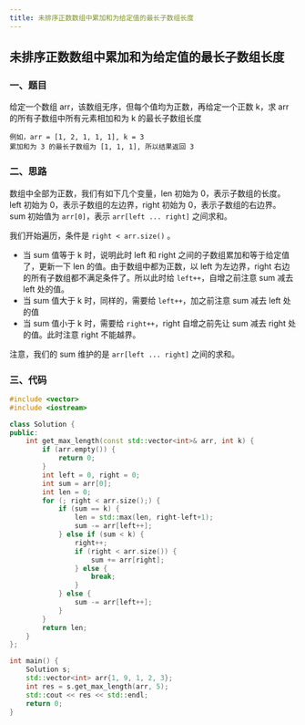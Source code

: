 ```yaml
---
title: 未排序正数数组中累加和为给定值的最长子数组长度
---
```


## 未排序正数数组中累加和为给定值的最长子数组长度

### 一、题目

给定一个数组 arr，该数组无序，但每个值均为正数，再给定一个正数 k，求 arr 的所有子数组中所有元素相加和为 k 的最长子数组长度

```
例如，arr = [1, 2, 1, 1, 1], k = 3
累加和为 3 的最长子数组为 [1, 1, 1], 所以结果返回 3
```

### 二、思路

数组中全部为正数，我们有如下几个变量，len 初始为 0，表示子数组的长度。left 初始为 0，表示子数组的左边界，right 初始为 0，表示子数组的右边界。 sum 初始值为 `arr[0]`，表示 `arr[left ... right]` 之间求和。

我们开始遍历，条件是 `right < arr.size()` 。

- 当 sum 值等于 k 时，说明此时 left 和 right 之间的子数组累加和等于给定值了，更新一下 len 的值。由于数组中都为正数，以 left 为左边界，right 右边的所有子数组都不满足条件了。所以此时给 `left++`，自增之前注意 sum 减去 left 处的值。
- 当 sum 值大于 k 时，同样的，需要给 `left++`，加之前注意 sum 减去 left 处的值
- 当 sum 值小于 k 时，需要给 `right++`，right 自增之前先让 sum 减去 right 处的值。此时注意 right 不能越界。

注意，我们的 sum 维护的是 `arr[left ... right]` 之间的求和。

### 三、代码

```c++
#include <vector>
#include <iostream>

class Solution {
public:
    int get_max_length(const std::vector<int>& arr, int k) {
        if (arr.empty()) {
            return 0;
        }
        int left = 0, right = 0;
        int sum = arr[0];
        int len = 0;
        for (; right < arr.size();) {
            if (sum == k) {
                len = std::max(len, right-left+1);
                sum -= arr[left++];
            } else if (sum < k) {
                right++;
                if (right < arr.size()) {
                    sum += arr[right];
                } else {
                    break;
                }
            } else {
                sum -= arr[left++];
            }
        }
        return len;
    }
};

int main() {
    Solution s;
    std::vector<int> arr{1, 9, 1, 2, 3};
    int res = s.get_max_length(arr, 5);
    std::cout << res << std::endl;
    return 0;
}
```

